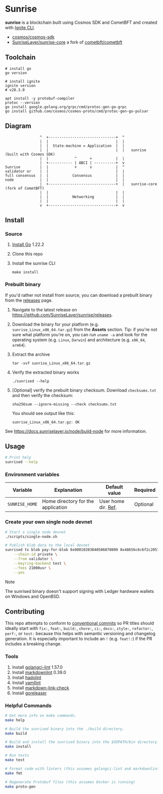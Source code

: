# Sunrise

**sunrise** is a blockchain built using Cosmos SDK and CometBFT and created with [Ignite CLI](https://ignite.com/cli).

- [cosmos/cosmos-sdk](https://github.com/cosmos/cosmos-sdk/releases/tag/v0.50.2)
- [SunriseLayer/sunrise-core](https://github.com/SunriseLayer/sunrise-core) a fork of [cometbft/cometbft](https://github.com/cometbft/cometbft)

## Toolchain

```shell
# install go
go version

# install ignite
ignite version
# v28.3.0

apt install -y protobuf-compiler
protoc --version
go install google.golang.org/grpc/cmd/protoc-gen-go-grpc
go install github.com/cosmos/cosmos-proto/cmd/protoc-gen-go-pulsar
```

## Diagram

```ascii
                ^  +-------------------------------+  ^
                |  |                               |  |
                |  |  State-machine = Application  |  |
                |  |                               |  |   sunrise (built with Cosmos SDK)
                |  |            ^      +           |  |
                |  +----------- | ABCI | ----------+  v
Sunrise         |  |            +      v           |  ^
validator or    |  |                               |  |
full consensus  |  |           Consensus           |  |
node            |  |                               |  |
                |  +-------------------------------+  |   sunrise-core (fork of CometBFT)
                |  |                               |  |
                |  |           Networking          |  |
                |  |                               |  |
                v  +-------------------------------+  v
```

## Install

### Source

1. [Install Go](https://go.dev/doc/install) 1.22.2
1. Clone this repo
1. Install the sunrise CLI

    ```shell
    make install
    ```

### Prebuilt binary

If you'd rather not install from source, you can download a prebuilt binary from the [releases](https://github.com/SunriseLayer/sunrise/releases) page.

1. Navigate to the latest release on <https://github.com/SunriseLayer/sunrise/releases>.
1. Download the binary for your platform (e.g. `sunrise_Linux_x86_64.tar.gz`) from the **Assets** section. Tip: if you're not sure what platform you're on, you can run `uname -a` and look for the operating system (e.g. `Linux`, `Darwin`) and architecture (e.g. `x86_64`, `arm64`).
1. Extract the archive

    ```shell
    tar -xvf sunrise_Linux_x86_64.tar.gz
    ```

1. Verify the extracted binary works

    ```shell
    ./sunrised --help
    ```

1. [Optional] verify the prebuilt binary checksum. Download `checksums.txt` and then verify the checksum:

    ```shell
    sha256sum --ignore-missing --check checksums.txt
    ```

    You should see output like this:

    ```shell
    sunrise_Linux_x86_64.tar.gz: OK
    ```

See <https://docs.sunriselayer.io/node/build-node> for more information.

## Usage

```sh
# Print help
sunrised --help
```

### Environment variables

| Variable       | Explanation                        | Default value                                            | Required |
|----------------|------------------------------------|----------------------------------------------------------|----------|
| `SUNRISE_HOME` | Home directory for the application | User home dir. [Ref](https://pkg.go.dev/os#UserHomeDir). | Optional |

### Create your own single node devnet

```sh
# Start a single node devnet
./scripts/single-node.sh

# Publish blob data to the local devnet
sunrised tx blob pay-for-blob 0x00010203040506070809 0x48656c6c6f2c20576f726c6421 \
	--chain-id private \
	--from validator \
	--keyring-backend test \
	--fees 21000usr \
	--yes
```

> [!NOTE]
> The sunrised binary doesn't support signing with Ledger hardware wallets on Windows and OpenBSD.

## Contributing

This repo attempts to conform to [conventional commits](https://www.conventionalcommits.org/en/v1.0.0/) so PR titles should ideally start with `fix:`, `feat:`, `build:`, `chore:`, `ci:`, `docs:`, `style:`, `refactor:`, `perf:`, or `test:` because this helps with semantic versioning and changelog generation. It is especially important to include an `!` (e.g. `feat!:`) if the PR includes a breaking change.

<!-- This repo contains multiple go modules. When using it, rename `go.work.example` to `go.work` and run `go work sync`. -->

### Tools

1. Install [golangci-lint](https://golangci-lint.run/welcome/install) 1.57.0
1. Install [markdownlint](https://github.com/DavidAnson/markdownlint) 0.39.0
1. Install [hadolint](https://github.com/hadolint/hadolint)
1. Install [yamllint](https://yamllint.readthedocs.io/en/stable/quickstart.html)
1. Install [markdown-link-check](https://github.com/tcort/markdown-link-check)
1. Install [goreleaser](https://goreleaser.com/install/)

### Helpful Commands

```sh
# Get more info on make commands.
make help

# Build the sunrised binary into the ./build directory.
make build

# Build and install the sunrised binary into the $GOPATH/bin directory.
make install

# Run tests
make test

# Format code with linters (this assumes golangci-lint and markdownlint are installed)
make fmt

# Regenerate Protobuf files (this assumes Docker is running)
make proto-gen
```
